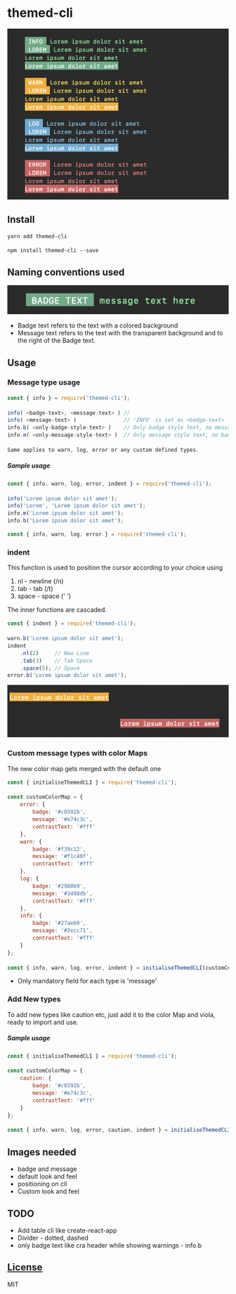 # themed-cli
![Home](/images/home.png)

## Install

```
yarn add themed-cli

npm install themed-cli --save
```
## Naming conventions used
![Home](/images/badge.png)

- Badge text refers to the text with a colored background
- Message text refers to the text with the transparent background and to the right of the Badge text.

## Usage

### Message type usage
```js
const { info } = require('themed-cli');

info( <badge-text>, <message-text> ) // 
info( <message-text> )               // 'INFO' is set as <badge-text>
info.b( <only-badge-style-text> )    // Only badge style text, no message text
info.m( <only-message-style-text> )  // Only message style text, no badge text

Same applies to warn, log, error or any custom defined types.

```
##### Sample usage

```js
const { info, warn, log, error, indent } = require('themed-cli');

info('Lorem ipsum dolor sit amet');
info('Lorem', 'Lorem ipsum dolor sit amet');
info.m('Lorem ipsum dolor sit amet');
info.b('Lorem ipsum dolor sit amet');
```
```js
const { info, warn, log, error } = require('themed-cli');
```

### indent

This function is used to position the cursor according to your choice using

1. nl - newline (/n)
2. tab - tab (/t)
3. space - space (' ')

The inner functions are cascaded.
```js
const { indent } = require('themed-cli');

warn.b('Lorem ipsum dolor sit amet');
indent
	.nl(2)     // New Line
	.tab(3)    // Tab Space
	.space(5); // Space 
error.b('Lorem ipsum dolor sit amet');
```

![Indent](/images/indent.png)

### Custom message types with color Maps

The new color map gets merged with the default one

```js
const { initialiseThemedCLI } = require('themed-cli');

const customColorMap = {
	error: {
		badge: '#c0392b',
		message: '#e74c3c',
		contrastText: '#fff'
	},
	warn: {
		badge: '#f39c12',
		message: '#f1c40f',
		contrastText: '#fff'
	},
	log: {
		badge: '#2980b9',
		message: '#3498db',
		contrastText: '#fff'
	},
	info: {
		badge: '#27ae60',
		message: '#2ecc71',
		contrastText: '#fff'
	}
};

const { info, warn, log, error, indent } = initialiseThemedCLI(customColorMap)
```
- Only mandatory field for each type is 'message'

### Add New types
 To add new types like caution etc, just add it to the color Map and viola, ready to import and use.
 
##### Sample usage
```js
const { initialiseThemedCLI } = require('themed-cli');

const customColorMap = {
	caution: {
		badge: '#c0392b',
		message: '#e74c3c',
		contrastText: '#fff'
	}
};

const { info, warn, log, error, caution, indent } = initialiseThemedCLI(customColorMap)
```

## Images needed
-	badge and message
-	default look and feel
-	positioning on cli
- 	Custom look and feel


## TODO

-   Add table cli like create-react-app
-   Divider - dotted, dashed
-   only badge text like cra header while showing warnings - info.b

## [License](LICENSE)

MIT
